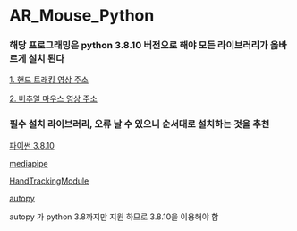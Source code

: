 # AR_Mouse_Python

### 해당 프로그래밍은 python 3.8.10 버전으로 해야 모든 라이브러리가 옳바르게 설치 된다


[1. 핸드 트래킹 영상 주소](`https://youtu.be/NZde8Xt78Iw%22`)

[2. 버추얼 마우스 영상 주소]([https://www.youtube.com/watch?v=8tng9RsbXoU&ab_channel=Chronics](ahref=%22https://www.youtube.com/watch?v=8tng9RsbXoU&ab_channel=Chronics%22))


### 필수 설치 라이브러리, 오류 날 수 있으니 순서대로 설치하는 것을 추천


[파이썬 3.8.10](https://www.python.org/downloads/release/python-3810/)

[mediapipe](https://pypi.org/project/mediapipe/)

[HandTrackingModule](https://pypi.org/project/HandTrackingModule)

[autopy](https://pypi.org/project/autopy/)

<p>autopy 가 python 3.8까지만 지원 하므로 3.8.10을 이용해야 함</p>
